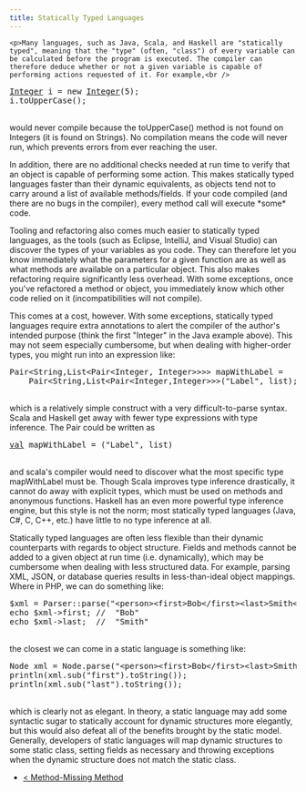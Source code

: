 ```yaml
---
title: Statically Typed Languages
---
```

    <p>Many languages, such as Java, Scala, and Haskell are "statically typed", meaning that the "type" (often, "class") of every variable can be calculated before the program is executed. The compiler can therefore deduce whether or not a given variable is capable of performing actions requested of it. For example,<br />
<div class="geshifilter"><pre class="java geshifilter-java"><a href="http://www.google.com/search?hl=en&amp;q=allinurl%3Ainteger+java.sun.com&amp;btnI=I%27m%20Feeling%20Lucky"><span class="kw3">Integer</span></a> i <span class="sy0">=</span> <span class="kw1">new</span> <a href="http://www.google.com/search?hl=en&amp;q=allinurl%3Ainteger+java.sun.com&amp;btnI=I%27m%20Feeling%20Lucky"><span class="kw3">Integer</span></a><span class="br0">&#40;</span><span class="nu0">5</span><span class="br0">&#41;</span><span class="sy0">;</span> 
i.<span class="me1">toUpperCase</span><span class="br0">&#40;</span><span class="br0">&#41;</span><span class="sy0">;</span> </pre></div><br />
would never compile because the toUpperCase() method is not found on Integers (it is found on Strings). No compilation means the code will never run, which prevents errors from ever reaching the user.</p>
<p>In addition, there are no additional checks needed at run time to verify that an object is capable of performing some action. This makes statically typed languages faster than their dynamic equivalents, as objects tend not to carry around a list of available methods/fields. If your code compiled (and there are no bugs in the compiler), every method call will execute *some* code.</p>
<p>Tooling and refactoring also comes much easier to statically typed languages, as the tools (such as Eclipse, IntelliJ, and Visual Studio) can discover the types of your variables as you code. They can therefore let you know immediately what the parameters for a given function are as well as what methods are available on a particular object. This also makes refactoring require significantly less overhead. With some exceptions, once you've refactored a method or object, you immediately know which other code relied on it (incompatibilities will not compile).</p>
<p>This comes at a cost, however. With some exceptions, statically typed languages require extra annotations to alert the compiler of the author's intended purpose (think the first "Integer" in the Java example above). This may not seem especially cumbersome, but when dealing with higher-order types, you might run into an expression like:<br />
<div class="geshifilter"><pre class="java geshifilter-java">Pair<span class="sy0">&lt;</span>String,List<span class="sy0">&lt;</span>Pair<span class="sy0">&lt;</span>Integer, Integer<span class="sy0">&gt;&gt;&gt;&gt;</span> mapWithLabel <span class="sy0">=</span> 
    Pair<span class="sy0">&lt;</span>String,List<span class="sy0">&lt;</span>Pair<span class="sy0">&lt;</span>Integer,Integer<span class="sy0">&gt;&gt;&gt;</span><span class="br0">&#40;</span><span class="st0">&quot;Label&quot;</span>, list<span class="br0">&#41;</span><span class="sy0">;</span> </pre></div><br />
which is a relatively simple construct with a very difficult-to-parse syntax. Scala and Haskell get away with fewer type expressions with type inference. The Pair could be written as<br />
<div class="geshifilter"><pre class="scala geshifilter-scala"><a href="http://scala-lang.org"><span class="kw1">val</span></a> mapWithLabel <span class="sy0">=</span> <span class="br0">&#40;</span><span class="st0">&quot;Label&quot;</span>, list<span class="br0">&#41;</span> </pre></div><br />
and scala's compiler would need to discover what the most specific type mapWithLabel must be. Though Scala improves type inference drastically, it cannot do away with explicit types, which must be used on methods and anonymous functions. Haskell has an even more powerful type inference engine, but this style is not the norm; most statically typed languages (Java, C#, C, C++, etc.) have little to no type inference at all.</p>
<p>Statically typed languages are often less flexible than their dynamic counterparts with regards to object structure. Fields and methods cannot be added to a given object at run time (i.e. dynamically), which may be cumbersome when dealing with less structured data. For example, parsing XML, JSON, or database queries results in less-than-ideal object mappings. Where in PHP, we can do something like:<br />
<div class="geshifilter"><pre class="php geshifilter-php"><span class="re0">$xml</span> <span class="sy0">=</span> Parser<span class="sy0">::</span><span class="me2">parse</span><span class="br0">&#40;</span><span class="st0">&quot;&lt;person&gt;&lt;first&gt;Bob&lt;/first&gt;&lt;last&gt;Smith&lt;/last&gt;&lt;/person&gt;&quot;</span><span class="br0">&#41;</span><span class="sy0">;</span>
<span class="kw1">echo</span> <span class="re0">$xml</span><span class="sy0">-&gt;</span><span class="me1">first</span><span class="sy0">;</span> <span class="co1">//  &quot;Bob&quot;</span>
<span class="kw1">echo</span> <span class="re0">$xml</span><span class="sy0">-&gt;</span><span class="me1">last</span><span class="sy0">;</span>  <span class="co1">//  &quot;Smith&quot;</span></pre></div><br />
the closest we can come in a static language is something like:<br />
<div class="geshifilter"><pre class="java geshifilter-java">Node xml <span class="sy0">=</span> Node.<span class="me1">parse</span><span class="br0">&#40;</span><span class="st0">&quot;&lt;person&gt;&lt;first&gt;Bob&lt;/first&gt;&lt;last&gt;Smith&lt;/last&gt;&lt;/person&gt;&quot;</span><span class="br0">&#41;</span><span class="sy0">;</span>
println<span class="br0">&#40;</span>xml.<span class="me1">sub</span><span class="br0">&#40;</span><span class="st0">&quot;first&quot;</span><span class="br0">&#41;</span>.<span class="me1">toString</span><span class="br0">&#40;</span><span class="br0">&#41;</span><span class="br0">&#41;</span><span class="sy0">;</span>
println<span class="br0">&#40;</span>xml.<span class="me1">sub</span><span class="br0">&#40;</span><span class="st0">&quot;last&quot;</span><span class="br0">&#41;</span>.<span class="me1">toString</span><span class="br0">&#40;</span><span class="br0">&#41;</span><span class="br0">&#41;</span><span class="sy0">;</span></pre></div><br />
which is clearly not as elegant. In theory, a static language may add some syntactic sugar to statically account for dynamic structures more elegantly, but this would also defeat all of the benefits brought by the static model. Generally, developers of static languages will map dynamic structures to some static class, setting fields as necessary and throwing exceptions when the dynamic structure does not match the static class.</p>

- [&lt; Method-Missing Method](../method-missing-method)
